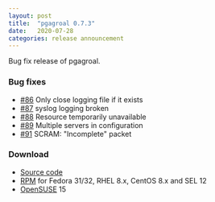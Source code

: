 ```yaml
---
layout: post
title:  "pgagroal 0.7.3"
date:   2020-07-28
categories: release announcement
---
```


Bug fix release of pgagroal.

### Bug fixes

* [#86](https://github.com/agroal/pgagroal/issues/86) Only close logging file if it exists
* [#87](https://github.com/agroal/pgagroal/issues/87) syslog logging broken
* [#88](https://github.com/agroal/pgagroal/issues/88) Resource temporarily unavailable
* [#89](https://github.com/agroal/pgagroal/issues/89) Multiple servers in configuration
* [#91](https://github.com/agroal/pgagroal/issues/91) SCRAM: "Incomplete" packet

### Download

* [Source code](https://github.com/agroal/pgagroal/releases/download/0.7.3/pgagroal-0.7.3.tar.gz)
* [RPM](https://yum.postgresql.org) for Fedora 31/32, RHEL 8.x, CentOS 8.x and SEL 12
* [OpenSUSE](https://software.opensuse.org/download.html?project=server:database:postgresql&package=pgagroal) 15
